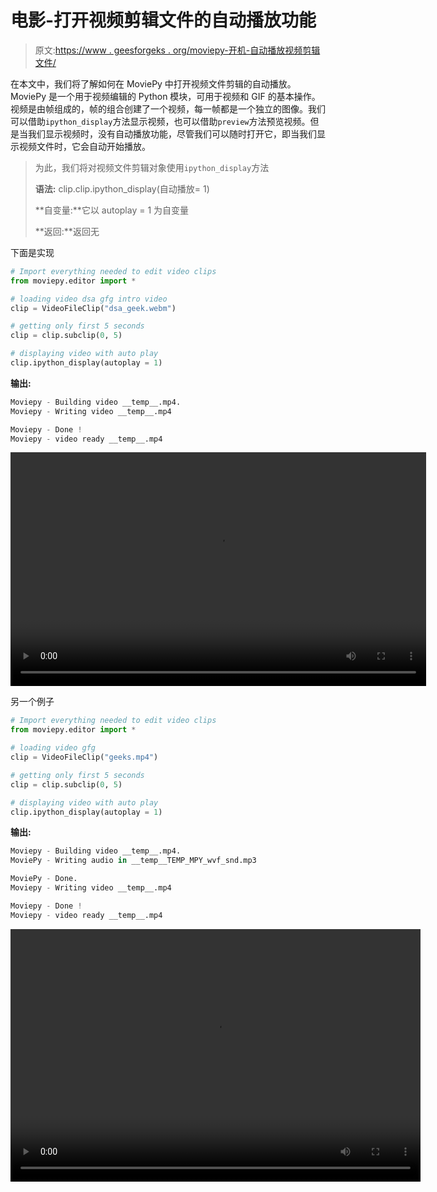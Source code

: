# 电影-打开视频剪辑文件的自动播放功能

> 原文:[https://www . geesforgeks . org/moviepy-开机-自动播放视频剪辑文件/](https://www.geeksforgeeks.org/moviepy-turning-on-auto-play-for-video-clip-file/)

在本文中，我们将了解如何在 MoviePy 中打开视频文件剪辑的自动播放。MoviePy 是一个用于视频编辑的 Python 模块，可用于视频和 GIF 的基本操作。视频是由帧组成的，帧的组合创建了一个视频，每一帧都是一个独立的图像。我们可以借助`ipython_display`方法显示视频，也可以借助`preview`方法预览视频。但是当我们显示视频时，没有自动播放功能，尽管我们可以随时打开它，即当我们显示视频文件时，它会自动开始播放。

> 为此，我们将对视频文件剪辑对象使用`ipython_display`方法
> 
> **语法:** clip.clip.ipython_display(自动播放= 1)
> 
> **自变量:**它以 autoplay = 1 为自变量
> 
> **返回:**返回无

下面是实现

```py
# Import everything needed to edit video clips
from moviepy.editor import *

# loading video dsa gfg intro video
clip = VideoFileClip("dsa_geek.webm")

# getting only first 5 seconds
clip = clip.subclip(0, 5)

# displaying video with auto play
clip.ipython_display(autoplay = 1)
```

**输出:**

```py
Moviepy - Building video __temp__.mp4.
Moviepy - Writing video __temp__.mp4

Moviepy - Done !
Moviepy - video ready __temp__.mp4

```

<video class="wp-video-shortcode" id="video-462992-1" width="665" height="374" preload="metadata" controls=""><source type="video/mp4" src="https://media.geeksforgeeks.org/wp-content/uploads/20200730192857/136.mp4?_=1">[https://media.geeksforgeeks.org/wp-content/uploads/20200730192857/136.mp4](https://media.geeksforgeeks.org/wp-content/uploads/20200730192857/136.mp4)</video>

另一个例子

```py
# Import everything needed to edit video clips
from moviepy.editor import *

# loading video gfg
clip = VideoFileClip("geeks.mp4")

# getting only first 5 seconds
clip = clip.subclip(0, 5)

# displaying video with auto play
clip.ipython_display(autoplay = 1)
```

**输出:**

```py
Moviepy - Building video __temp__.mp4.
MoviePy - Writing audio in __temp__TEMP_MPY_wvf_snd.mp3

MoviePy - Done.
Moviepy - Writing video __temp__.mp4

Moviepy - Done !
Moviepy - video ready __temp__.mp4

```

<video class="wp-video-shortcode" id="video-462992-2" width="656" height="404" preload="metadata" controls=""><source type="video/mp4" src="https://media.geeksforgeeks.org/wp-content/uploads/20200730192952/230.mp4?_=2">[https://media.geeksforgeeks.org/wp-content/uploads/20200730192952/230.mp4](https://media.geeksforgeeks.org/wp-content/uploads/20200730192952/230.mp4)</video>